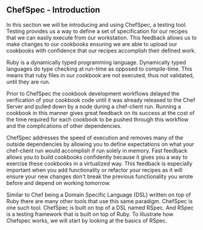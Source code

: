 ## ChefSpec - Introduction

In this section we will be introducing and using ChefSpec, a testing tool. Testing provides us a way to define a set of specification for our recipes that we can easily execute from our workstation. This feedback allows us to make changes to our cookbooks ensuring we are able to upload our cookbooks with confidence that our recipes accomplish their defined work.

Ruby is a dynamically typed programming language. Dynamically typed languages do type checking at run-time as opposed to compile-time. This means that ruby files in our cookbook are not executed, thus not validated, until they are run.

Prior to ChefSpec the cookbook development workflows delayed the verification of your cookbook code until it was already released to the Chef Server and pulled down by a node during a chef-client run. Running a cookbook in this manner gives great feedback on its success at the cost of the time required for each cookbook to be pushed through this workflow and the complications of other dependencies.

ChefSpec addresses the speed of execution and removes many of the outside dependencies by allowing you to define expectations on what your chef-client run would accomplish if run solely in memory. Fast feedback allows you to build cookbooks confidently because it gives you a way to exercise these cookbooks in a virtualized way. This feedback is especially important when you add functionality or refactor your recipes as it will ensure your new changes don't break the previous functionality you wrote before and depend on working tomorrow.

Similar to Chef being a Domain Specific Language (DSL) written on top of Ruby there are many other tools that use this same paradigm. ChefSpec is one such tool. ChefSpec is built on top of a DSL named RSpec. And RSpec is a testing framework that is built on top of Ruby. To illustrate how Chefspec works, we will start by looking at the basics of RSpec.